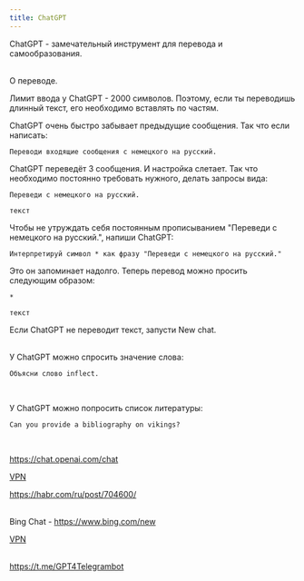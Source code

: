 ```yaml
---
title: ChatGPT
---
```


ChatGPT - замечательный инструмент для перевода и самообразования.
<br><br>

О переводе.

Лимит ввода у ChatGPT - 2000 символов. Поэтому, если ты переводишь длинный текст, его необходимо вставлять по частям.

ChatGPT очень быстро забывает предыдущие сообщения. Так что если написать:

```
Переводи входящие сообщения с немецкого на русский.
```

ChatGPT переведёт 3 сообщения. И настройка слетает. Так что необходимо постоянно требовать нужного, делать запросы вида:

```
Переведи с немецкого на русский.

текст
```

Чтобы не утруждать себя постоянным прописыванием "Переведи с немецкого на русский.", напиши ChatGPT:

```
Интерпретируй символ * как фразу "Переведи с немецкого на русский."
```

Это он запоминает надолго. Теперь перевод можно просить следующим образом:

```
*

текст
```

Если ChatGPT не переводит текст, запусти New chat.
<br><br>

У ChatGPT можно спросить значение слова:

```
Объясни слово inflect.
```
<br>

У ChatGPT можно попросить список литературы:

```
Can you provide a bibliography on vikings?
```
<br>

<https://chat.openai.com/chat>

[VPN](/ru/vpn)

<https://habr.com/ru/post/704600/>
<br><br>

Bing Chat - <https://www.bing.com/new>

[VPN](/ru/vpn)
<br><br>

<https://t.me/GPT4Telegrambot>